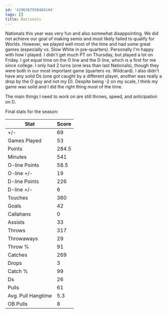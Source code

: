 ```yaml
---
id: '4196367938484144'
tags: []
title: Nationals
---
```


Nationals this year was very fun and also somewhat disappointing. We did not achieve our goal of making semis and most likely failed to qualify for Worlds. However, we played well most of the time and had some great games (especially vs. Slow White in pre-quarters). Personally I'm happy with how I played. I didn't get much PT on Thursday, but played a lot on Friday. I got equal time on the O line and the D line, which is a first for me since college. I only had 2 turns (one less than last Nationals), though they were both in our most important game (quarters vs. Wildcard). I also didn't have any solid Ds (one got caught by a different player, another was really a drop by the O guy and not my D). Despite being -2 on my scale, I think my game was solid and I did the right thing most of the time. 

The main things I need to work on are still throws, speed, and anticipation on D.

Final stats for the season:

Stat | Score
--- | ---
+/- | 69
Games Played | 53
Points | 284.5
Minutes | 541
O-line Points | 58.5
O-line +/- | 19
D-line Points | 226
D-line +/- | 6
Touches | 360
Goals | 42
Callahans | 0
Assists | 33
Throws | 317
Throwaways | 29
Throw % | 91
Catches | 269
Drops | 3
Catch % | 99
Ds | 26
Pulls | 61
Avg. Pull Hangtime | 5.3
OB Pulls | 8
